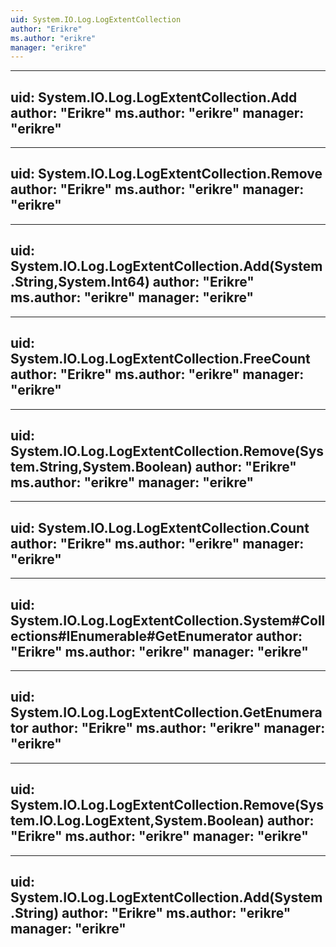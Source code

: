 ```yaml
---
uid: System.IO.Log.LogExtentCollection
author: "Erikre"
ms.author: "erikre"
manager: "erikre"
---
```


---
uid: System.IO.Log.LogExtentCollection.Add
author: "Erikre"
ms.author: "erikre"
manager: "erikre"
---

---
uid: System.IO.Log.LogExtentCollection.Remove
author: "Erikre"
ms.author: "erikre"
manager: "erikre"
---

---
uid: System.IO.Log.LogExtentCollection.Add(System.String,System.Int64)
author: "Erikre"
ms.author: "erikre"
manager: "erikre"
---

---
uid: System.IO.Log.LogExtentCollection.FreeCount
author: "Erikre"
ms.author: "erikre"
manager: "erikre"
---

---
uid: System.IO.Log.LogExtentCollection.Remove(System.String,System.Boolean)
author: "Erikre"
ms.author: "erikre"
manager: "erikre"
---

---
uid: System.IO.Log.LogExtentCollection.Count
author: "Erikre"
ms.author: "erikre"
manager: "erikre"
---

---
uid: System.IO.Log.LogExtentCollection.System#Collections#IEnumerable#GetEnumerator
author: "Erikre"
ms.author: "erikre"
manager: "erikre"
---

---
uid: System.IO.Log.LogExtentCollection.GetEnumerator
author: "Erikre"
ms.author: "erikre"
manager: "erikre"
---

---
uid: System.IO.Log.LogExtentCollection.Remove(System.IO.Log.LogExtent,System.Boolean)
author: "Erikre"
ms.author: "erikre"
manager: "erikre"
---

---
uid: System.IO.Log.LogExtentCollection.Add(System.String)
author: "Erikre"
ms.author: "erikre"
manager: "erikre"
---
